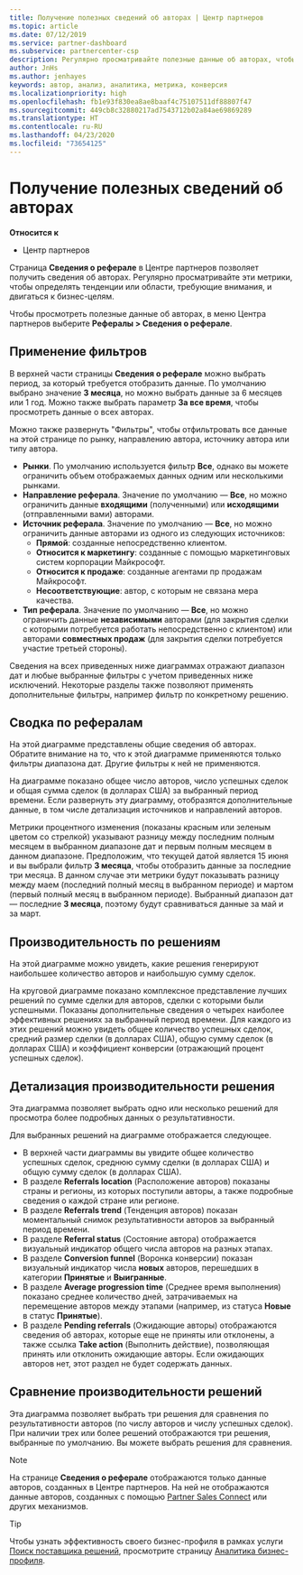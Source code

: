 ```yaml
---
title: Получение полезных сведений об авторах | Центр партнеров
ms.topic: article
ms.date: 07/12/2019
ms.service: partner-dashboard
ms.subservice: partnercenter-csp
description: Регулярно просматривайте полезные данные об авторах, чтобы определять тенденции или области, требующие внимания, и двигаться к бизнес-целям.
author: JnHs
ms.author: jenhayes
keywords: автор, анализ, аналитика, метрика, конверсия
ms.localizationpriority: high
ms.openlocfilehash: fb1e93f830ea8ae8baaf4c75107511df88807f47
ms.sourcegitcommit: 449cb8c32880217ad7543712b02a84ae69869289
ms.translationtype: HT
ms.contentlocale: ru-RU
ms.lasthandoff: 04/23/2020
ms.locfileid: "73654125"
---
```

# <a name="get-referral-insights"></a>Получение полезных сведений об авторах

**Относится к**

- Центр партнеров

Страница **Сведения о реферале** в Центре партнеров позволяет получить сведения об авторах. Регулярно просматривайте эти метрики, чтобы определять тенденции или области, требующие внимания, и двигаться к бизнес-целям.

Чтобы просмотреть полезные данные об авторах, в меню Центра партнеров выберите **Рефералы > Сведения о реферале**.

## <a name="apply-filters"></a>Применение фильтров

В верхней части страницы **Сведения о реферале** можно выбрать период, за который требуется отобразить данные. По умолчанию выбрано значение **3 месяца**, но можно выбрать данные за 6 месяцев или 1 год. Можно также выбрать параметр **За все время**, чтобы просмотреть данные о всех авторах.

Можно также развернуть "Фильтры", чтобы отфильтровать все данные на этой странице по рынку, направлению автора, источнику автора или типу автора.
- **Рынки**. По умолчанию используется фильтр **Все**, однако вы можете ограничить объем отображаемых данных одним или несколькими рынками.
- **Направление реферала**. Значение по умолчанию — **Все**, но можно ограничить данные **входящими** (полученными) или **исходящими** (отправленными вами) авторами.
- **Источник реферала**. Значение по умолчанию — **Все**, но можно ограничить данные авторами из одного из следующих источников:
  - **Прямой**: созданные непосредственно клиентом.
  - **Относится к маркетингу**: созданные с помощью маркетинговых систем корпорации Майкрософт.
  - **Относится к продаже**: созданные агентами пр продажам Майкрософт.
  - **Несоответствующие**: автор, с которым не связана мера качества.
- **Тип реферала**. Значение по умолчанию — **Все**, но можно ограничить данные **независимыми** авторами (для закрытия сделки с которыми потребуется работать непосредственно с клиентом) или авторами **совместных продаж** (для закрытия сделки потребуется участие третьей стороны).

Сведения на всех приведенных ниже диаграммах отражают диапазон дат и любые выбранные фильтры с учетом приведенных ниже исключений. Некоторые разделы также позволяют применять дополнительные фильтры, например фильтр по конкретному решению.

## <a name="referrals-summary"></a>Сводка по рефералам

На этой диаграмме представлены общие сведения об авторах. Обратите внимание на то, что к этой диаграмме применяются только фильтры диапазона дат. Другие фильтры к ней не применяются. 

На диаграмме показано общее число авторов, число успешных сделок и общая сумма сделок (в долларах США) за выбранный период времени. Если развернуть эту диаграмму, отобразятся дополнительные данные, в том числе детализация источников и направлений авторов. 

Метрики процентного изменения (показаны красным или зеленым цветом со стрелкой) указывают разницу между последним полным месяцем в выбранном диапазоне дат и первым полным месяцем в данном диапазоне. Предположим, что текущей датой является 15 июня и вы выбрали фильтр **3 месяца**, чтобы отобразить данные за последние три месяца. В данном случае эти метрики будут показывать разницу между маем (последний полный месяц в выбранном периоде) и мартом (первый полный месяц в выбранном периоде). Выбранный диапазон дат — последние **3 месяца**, поэтому будут сравниваться данные за май и за март.

## <a name="performance-by-solution"></a>Производительность по решениям

На этой диаграмме можно увидеть, какие решения генерируют наибольшее количество авторов и наибольшую сумму сделок.

На круговой диаграмме показано комплексное представление лучших решений по сумме сделки для авторов, сделки с которыми были успешными. Показаны дополнительные сведения о четырех наиболее эффективных решениях за выбранный период времени. Для каждого из этих решений можно увидеть общее количество успешных сделок, средний размер сделки (в долларах США), общую сумму сделок (в долларах США) и коэффициент конверсии (отражающий процент успешных сделок).

## <a name="solution-performance-breakdown"></a>Детализация производительности решения

Эта диаграмма позволяет выбрать одно или несколько решений для просмотра более подробных данных о результативности.

Для выбранных решений на диаграмме отображается следующее.
- В верхней части диаграммы вы увидите общее количество успешных сделок, среднюю сумму сделки (в долларах США) и общую сумму сделок (в долларах США).
- В разделе **Referrals location** (Расположение авторов) показаны страны и регионы, из которых поступили авторы, а также подробные сведения о каждой стране или регионе.
- В разделе **Referrals trend** (Тенденция авторов) показан моментальный снимок результативности авторов за выбранный период времени.
- В разделе **Referral status** (Состояние автора) отображается визуальный индикатор общего числа авторов на разных этапах.
- В разделе **Conversion funnel** (Воронка конверсии) показан визуальный индикатор числа **новых** авторов, перешедших в категории **Принятые** и **Выигранные**.
- В разделе **Average progression time** (Среднее время выполнения) показано среднее количество дней, затрачиваемых на перемещение авторов между этапами (например, из статуса **Новые** в статус **Принятые**).
- В разделе **Pending referrals** (Ожидающие авторы) отображаются сведения об авторах, которые еще не приняты или отклонены, а также ссылка **Take action** (Выполнить действие), позволяющая принять или отклонить ожидающие авторы. Если ожидающих авторов нет, этот раздел не будет содержать данных.

## <a name="solution-performance-comparison"></a>Сравнение производительности решений

Эта диаграмма позволяет выбрать три решения для сравнения по результативности авторов (по числу авторов и числу успешных сделок). При наличии трех или более решений отображаются три решения, выбранные по умолчанию. Вы можете выбрать решения для сравнения.

> [!NOTE]
> На странице **Сведения о реферале** отображаются только данные авторов, созданных в Центре партнеров. На ней не отображаются данные авторов, созданных с помощью [Partner Sales Connect](https://support.microsoft.com/help/3170447/learn-to-use-partner-center-sales-connect) или других механизмов.

> [!TIP]
> Чтобы узнать эффективность своего бизнес-профиля в рамках услуги [Поиск поставщика решений](https://www.microsoft.com/solution-providers/home), просмотрите страницу [Аналитика бизнес-профиля](analyze-your-marketing-profile.md).
